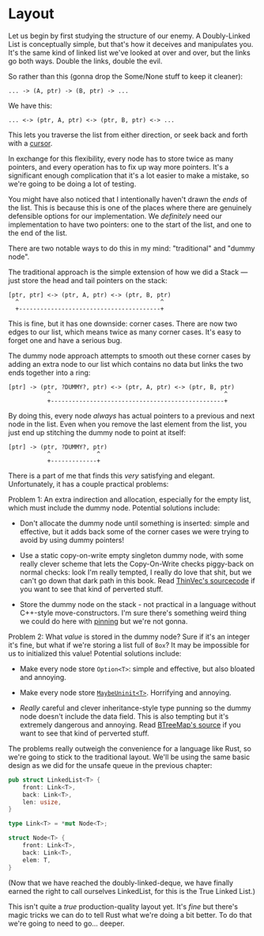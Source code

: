 # Layout

Let us begin by first studying the structure of our enemy. A Doubly-Linked List is conceptually simple, but that's how it deceives and manipulates you. It's the same kind of linked list we've looked at over and over, but the links go both ways. Double the links, double the evil.

So rather than this (gonna drop the Some/None stuff to keep it cleaner):

```text
... -> (A, ptr) -> (B, ptr) -> ...
```

We have this:

```text
... <-> (ptr, A, ptr) <-> (ptr, B, ptr) <-> ...
```

This lets you traverse the list from either direction, or seek back and forth with a [cursor](https://doc.rust-lang.org/std/collections/struct.LinkedList.html#method.cursor_back_mut).

In exchange for this flexibility, every node has to store twice as many pointers, and every operation has to fix up way more pointers. It's a significant enough complication that it's a lot easier to make a mistake, so we're going to be doing a lot of testing.

You might have also noticed that I intentionally haven't drawn the *ends* of the list. This is because this is one of the places where there are genuinely defensible options for our implementation. We *definitely* need our implementation to have two pointers: one to the start of the list, and one to the end of the list.

There are two notable ways to do this in my mind: "traditional" and "dummy node".

The traditional approach is the simple extension of how we did a Stack &mdash; just store the head and tail pointers on the stack:

```text
[ptr, ptr] <-> (ptr, A, ptr) <-> (ptr, B, ptr)
  ^                                        ^
  +----------------------------------------+
```

This is fine, but it has one downside: corner cases. There are now two edges to our list, which means twice as many corner cases. It's easy to forget one and have a serious bug.

The dummy node approach attempts to smooth out these corner cases by adding an extra node to our list which contains no data but links the two ends together into a ring:

```text
[ptr] -> (ptr, ?DUMMY?, ptr) <-> (ptr, A, ptr) <-> (ptr, B, ptr)
           ^                                                 ^
           +-------------------------------------------------+ 
```

By doing this, every node *always* has actual pointers to a previous and next node in the list. Even when you remove the last element from the list, you just end up stitching the dummy node to point at itself:

```text
[ptr] -> (ptr, ?DUMMY?, ptr) 
           ^             ^
           +-------------+
```

There is a part of me that finds this *very* satisfying and elegant. Unfortunately, it has a couple practical problems:

Problem 1: An extra indirection and allocation, especially for the empty list, which must include the dummy node. Potential solutions include:

* Don't allocate the dummy node until something is inserted: simple and effective, but it adds back some of the corner cases we were trying to avoid by using dummy pointers!

* Use a static copy-on-write empty singleton dummy node, with some really clever scheme that lets the Copy-On-Write checks piggy-back on normal checks: look I'm really tempted, I really do love that shit, but we can't go down that dark path in this book. Read [ThinVec's sourcecode](https://docs.rs/thin-vec/0.2.4/src/thin_vec/lib.rs.html#319-325) if you want to see that kind of perverted stuff.

* Store the dummy node on the stack - not practical in a language without C++-style move-constructors. I'm sure there's something weird thing we could do here with [pinning](https://doc.rust-lang.org/std/pin/index.html) but we're not gonna.

Problem 2: What *value* is stored in the dummy node? Sure if it's an integer it's fine, but what if we're storing a list full of `Box`? It may be impossible for us to initialized this value! Potential solutions include:

* Make every node store `Option<T>`: simple and effective, but also bloated and annoying.

* Make every node store [`MaybeUninit<T>`](https://doc.rust-lang.org/std/mem/union.MaybeUninit.html). Horrifying and annoying.

* *Really* careful and clever inheritance-style type punning so the dummy node doesn't include the data field. This is also tempting but it's extremely dangerous and annoying. Read [BTreeMap's source](https://doc.rust-lang.org/1.55.0/src/alloc/collections/btree/node.rs.html#49-104) if you want to see that kind of perverted stuff.

The problems really outweigh the convenience for a language like Rust, so we're going to stick to the traditional layout. We'll be using the same basic design as we did for the unsafe queue in the previous chapter:

```rust
pub struct LinkedList<T> {
    front: Link<T>,
    back: Link<T>,
    len: usize,
}

type Link<T> = *mut Node<T>;

struct Node<T> {
    front: Link<T>,
    back: Link<T>,
    elem: T, 
}
```

(Now that we have reached the doubly-linked-deque, we have finally earned the right to call ourselves LinkedList, for this is the True Linked List.)

This isn't quite a *true* production-quality layout yet. It's *fine* but there's magic tricks we can do to tell Rust what we're doing a bit better. To do that we're going to need to go... deeper.
